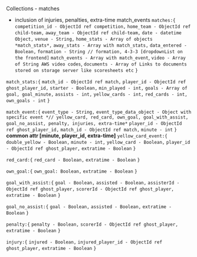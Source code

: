 Collections - matches
- inclusion of injuries, penalties, extra-time match_events
`matches:{`
`competition_id - ObjectId ref competition,`
`home_team - ObjectId ref child-team,`
`away_team - ObjectId ref child-team,`
`date - datetime Object,`
`venue - String,`
`home_stats - Array of objects *match_stats*,`
`away_stats - Array with match_stats,`
`data_entered - Boolean,`
`formation - String // formation, 4-3-3 [dropdownList on the frontend]`
`match_events - Array with match_event`,
`video - Array of String AWS video codes`,
`documents - Array of Links to documents stored on storage server like scoresheets etc`
`}`


`match_stats:{`
`match_id - ObjectId ref match,`
`player_id - ObjectId ref ghost_player_id,`
`starter - Boolean,`
`min_played - int,`
`goals - Array of goal, goal_minute,`
`assists - int,`
`yellow_cards - int,` 
`red_cards - int,`
`own_goals - int`
`}`

`match_event:{`
`event_type - String,`
`event_type_data_object - Object with specific event *// yellow_card, red_card, own_goal, goal_with_assist, goal_no_assist, penalty, injuries, extra-time*`
`player_id - ObjectId ref ghost_player_id,`
`match_id - ObjectId ref match,`
`minute - int`
`}`
**common attr [minute, player_id, extra-time]**
`yellow_card_event:{`
`double_yellow - Boolean,`
`minute - int,`
`yellow_card - Boolean,`
`player_id - ObjectId ref ghost_player,`
`extratime - Boolean`
`}`

`red_card:{`
`red_card - Boolean,`
`extratime - Boolean`
`}`

`own_goal:{`
`own_goal: Boolean,`
`extratime - Boolean`
`}`

`goal_with_assist:{`
`goal - Boolean,`
`assisted - Boolean,`
`assisterId - ObjectId ref ghost_player,`
`scorerId - ObjectId ref ghost_player,`
`extratime - Boolean`
`}`

`goal_no_assist:{`
`goal - Boolean,`
`assisted - Boolean,`
`extratime - Boolean`
`}`

`penalty:{`
`penalty - Boolean,`
`scorerId - ObjectId ref ghost_player,`
`extratime - Boolean`
`}`

`injury:{`
`injured - Boolean,`
`injured_player_id - ObjectId ref ghost_player,`
`extratime - Boolean`
`}`